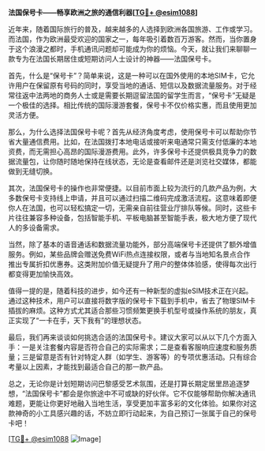 **法国保号卡——畅享欧洲之旅的通信利器[[TG💪+ @esim1088](https://t.me/s/esim1088)]**

近年来，随着国际旅行的普及，越来越多的人选择到欧洲各国旅游、工作或学习。而法国，作为欧洲最受欢迎的国家之一，每年吸引着数百万游客。然而，当你置身于这个浪漫之都时，手机通讯问题却可能成为你的烦恼。今天，就让我们来聊聊一款专为在法国长期居住或短期访问人士设计的神器——法国保号卡。

首先，什么是“保号卡”？简单来说，这是一种可以在国外使用的本地SIM卡，它允许用户在保留原有号码的同时，享受当地的通话、短信以及数据流量服务。对于经常往返中法两地的商务人士或是需要长期逗留法国的留学生而言，“保号卡”无疑是一个极佳的选择。相比传统的国际漫游套餐，保号卡不仅价格实惠，而且使用更加灵活方便。

那么，为什么选择法国保号卡呢？首先从经济角度考虑，使用保号卡可以帮助你节省大量通信费用。比如，在法国拨打本地电话或接听来电通常只需支付低廉的本地资费，而无需担心高昂的国际漫游费用。此外，许多保号卡还提供极具竞争力的数据流量包，让你随时随地保持在线状态，无论是查看邮件还是浏览社交媒体，都能做到无缝切换。

其次，法国保号卡的操作也非常便捷。以目前市面上较为流行的几款产品为例，大多数保号卡支持线上申请，并且可以通过扫描二维码完成激活流程。这意味着即便你人在法国，也可以轻松搞定一切，无需亲自前往营业厅排队等候。同时，这些卡片往往兼容多种设备，包括智能手机、平板电脑甚至智能手表，极大地方便了现代人的多设备需求。

当然，除了基本的语音通话和数据流量功能外，部分高端保号卡还提供了额外增值服务。例如，某些品牌会赠送免费WiFi热点连接权限，或者与当地知名景点合作推出专属折扣优惠券。这类附加价值无疑提升了用户的整体体验感，使得每次出行都变得更加愉快高效。

值得一提的是，随着科技的进步，如今还有一种新型的虚拟eSIM技术正在兴起。通过这种技术，用户可以直接将数字版的保号卡下载到手机中，省去了物理SIM卡插拔的麻烦。这种方式尤其适合那些习惯频繁更换手机型号或操作系统的朋友，真正实现了“一卡在手，天下我有”的理想状态。

最后，我们再来谈谈如何挑选合适的法国保号卡。建议大家可以从以下几个方面入手：一是关注套餐内容是否符合自己的实际需求；二是查看客服响应速度和服务质量；三是留意是否有针对特定人群（如学生、游客等）的专项优惠活动。只有综合考量以上因素，才能找到最适合自己的那一款产品。

总之，无论你是计划短期访问巴黎感受艺术氛围，还是打算长期定居里昂追逐梦想，“法国保号卡”都会是你旅途中不可或缺的好伙伴。它不仅能够帮助你解决通讯难题，更能让你更好地融入当地生活，享受更加丰富多彩的文化体验。如果你对这款神奇的小工具感兴趣的话，不妨立即行动起来，为自己预订一张属于自己的保号卡吧！

[[TG💪+ @esim1088](https://t.me/s/esim1088) ![Image](https://i.postimg.cc/4NQfJmqS/Snipaste-2025-05-13-00-14-12.png)]